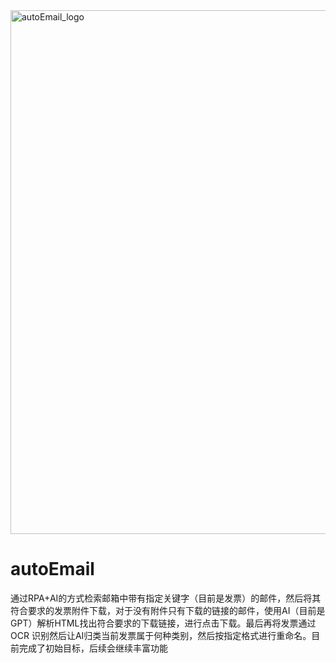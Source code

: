 <img width="838" alt="autoEmail_logo" src="https://github.com/WRCoding/autoEmail/assets/34570474/0fe06219-be48-4d80-a660-0ff61d059a97">


# autoEmail
通过RPA+AI的方式检索邮箱中带有指定关键字（目前是发票）的邮件，然后将其符合要求的发票附件下载，对于没有附件只有下载的链接的邮件，使用AI（目前是GPT）解析HTML找出符合要求的下载链接，进行点击下载。最后再将发票通过OCR
识别然后让AI归类当前发票属于何种类别，然后按指定格式进行重命名。目前完成了初始目标，后续会继续丰富功能
